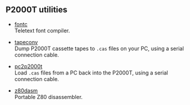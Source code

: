 ## P2000T utilities

* [fontc](/utilities/fontc/) \
  Teletext font compiler.

* [tapeconv](/utilities/tapeconv/) \
  Dump P2000T cassette tapes to `.cas` files on your PC, using a serial connection cable.

* [pc2p2000t](/utilities/pc2p2000t/) \
  Load `.cas` files from a PC back into the P2000T, using a serial connection cable.

* [z80dasm](/utilities/z80dasm/) \
  Portable Z80 disassembler.
